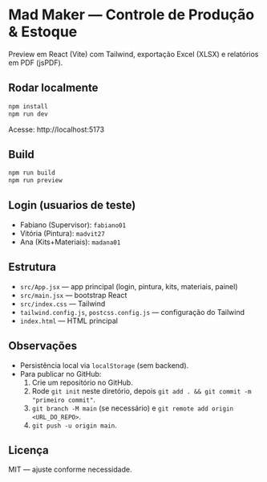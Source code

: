 # Mad Maker — Controle de Produção & Estoque

Preview em React (Vite) com Tailwind, exportação Excel (XLSX) e relatórios em PDF (jsPDF).

## Rodar localmente

```bash
npm install
npm run dev
```

Acesse: http://localhost:5173

## Build

```bash
npm run build
npm run preview
```

## Login (usuarios de teste)
- Fabiano (Supervisor): `fabiano01`
- Vitória (Pintura): `madvit27`
- Ana (Kits+Materiais): `madana01`

## Estrutura
- `src/App.jsx` — app principal (login, pintura, kits, materiais, painel)
- `src/main.jsx` — bootstrap React
- `src/index.css` — Tailwind
- `tailwind.config.js`, `postcss.config.js` — configuração do Tailwind
- `index.html` — HTML principal

## Observações
- Persistência local via `localStorage` (sem backend).
- Para publicar no GitHub:
  1. Crie um repositório no GitHub.
  2. Rode `git init` neste diretório, depois `git add . && git commit -m "primeiro commit"`.
  3. `git branch -M main` (se necessário) e `git remote add origin <URL_DO_REPO>`.
  4. `git push -u origin main`.

## Licença
MIT — ajuste conforme necessidade.

